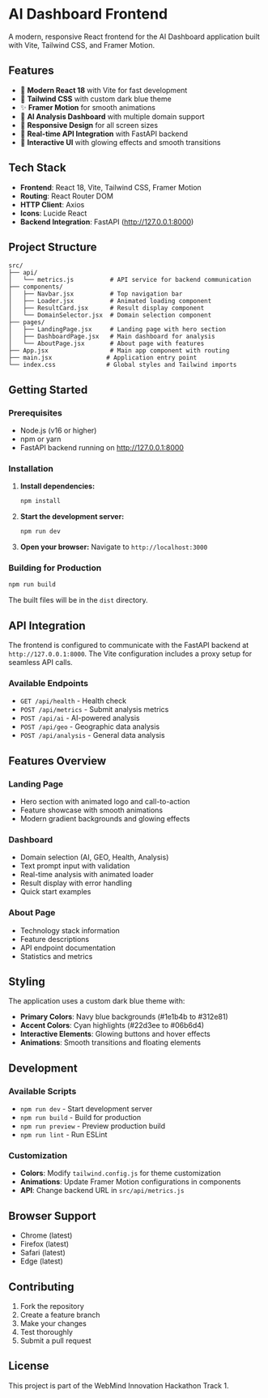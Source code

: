 # AI Dashboard Frontend

A modern, responsive React frontend for the AI Dashboard application built with Vite, Tailwind CSS, and Framer Motion.

## Features

- 🚀 **Modern React 18** with Vite for fast development
- 🎨 **Tailwind CSS** with custom dark blue theme
- ✨ **Framer Motion** for smooth animations
- 🧠 **AI Analysis Dashboard** with multiple domain support
- 📱 **Responsive Design** for all screen sizes
- 🔄 **Real-time API Integration** with FastAPI backend
- 🎯 **Interactive UI** with glowing effects and smooth transitions

## Tech Stack

- **Frontend**: React 18, Vite, Tailwind CSS, Framer Motion
- **Routing**: React Router DOM
- **HTTP Client**: Axios
- **Icons**: Lucide React
- **Backend Integration**: FastAPI (http://127.0.0.1:8000)

## Project Structure

```
src/
├── api/
│   └── metrics.js          # API service for backend communication
├── components/
│   ├── Navbar.jsx          # Top navigation bar
│   ├── Loader.jsx          # Animated loading component
│   ├── ResultCard.jsx      # Result display component
│   └── DomainSelector.jsx  # Domain selection component
├── pages/
│   ├── LandingPage.jsx     # Landing page with hero section
│   ├── DashboardPage.jsx   # Main dashboard for analysis
│   └── AboutPage.jsx       # About page with features
├── App.jsx                 # Main app component with routing
├── main.jsx               # Application entry point
└── index.css              # Global styles and Tailwind imports
```

## Getting Started

### Prerequisites

- Node.js (v16 or higher)
- npm or yarn
- FastAPI backend running on http://127.0.0.1:8000

### Installation

1. **Install dependencies:**
   ```bash
   npm install
   ```

2. **Start the development server:**
   ```bash
   npm run dev
   ```

3. **Open your browser:**
   Navigate to `http://localhost:3000`

### Building for Production

```bash
npm run build
```

The built files will be in the `dist` directory.

## API Integration

The frontend is configured to communicate with the FastAPI backend at `http://127.0.0.1:8000`. The Vite configuration includes a proxy setup for seamless API calls.

### Available Endpoints

- `GET /api/health` - Health check
- `POST /api/metrics` - Submit analysis metrics
- `POST /api/ai` - AI-powered analysis
- `POST /api/geo` - Geographic data analysis
- `POST /api/analysis` - General data analysis

## Features Overview

### Landing Page
- Hero section with animated logo and call-to-action
- Feature showcase with smooth animations
- Modern gradient backgrounds and glowing effects

### Dashboard
- Domain selection (AI, GEO, Health, Analysis)
- Text prompt input with validation
- Real-time analysis with animated loader
- Result display with error handling
- Quick start examples

### About Page
- Technology stack information
- Feature descriptions
- API endpoint documentation
- Statistics and metrics

## Styling

The application uses a custom dark blue theme with:
- **Primary Colors**: Navy blue backgrounds (#1e1b4b to #312e81)
- **Accent Colors**: Cyan highlights (#22d3ee to #06b6d4)
- **Interactive Elements**: Glowing buttons and hover effects
- **Animations**: Smooth transitions and floating elements

## Development

### Available Scripts

- `npm run dev` - Start development server
- `npm run build` - Build for production
- `npm run preview` - Preview production build
- `npm run lint` - Run ESLint

### Customization

- **Colors**: Modify `tailwind.config.js` for theme customization
- **Animations**: Update Framer Motion configurations in components
- **API**: Change backend URL in `src/api/metrics.js`

## Browser Support

- Chrome (latest)
- Firefox (latest)
- Safari (latest)
- Edge (latest)

## Contributing

1. Fork the repository
2. Create a feature branch
3. Make your changes
4. Test thoroughly
5. Submit a pull request

## License

This project is part of the WebMind Innovation Hackathon Track 1.